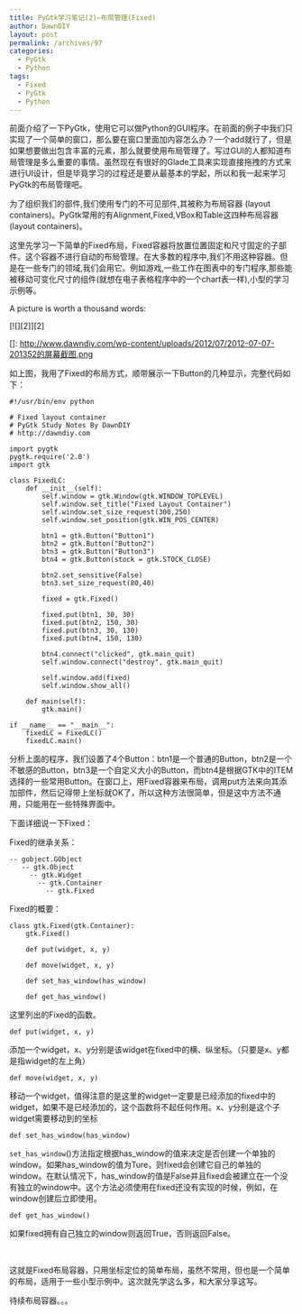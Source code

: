 ```yaml
---
title: PyGtk学习笔记(2)–布局管理(Fixed)
author: DawnDIY
layout: post
permalink: /archives/97
categories:
  - PyGtk
  - Python
tags:
  - Fixed
  - PyGtk
  - Python
---
```


前面介绍了一下PyGtk，使用它可以做Python的GUI程序。在前面的例子中我们只实现了一个简单的窗口，那么要在窗口里面加内容怎么办？一个add就行了，但是如果想要做出包含丰富的元素，那么就要使用布局管理了。写过GUI的人都知道布局管理是多么重要的事情。虽然现在有很好的Glade工具来实现直接拖拽的方式来进行UI设计，但是毕竟学习的过程还是要从最基本的学起，所以和我一起来学习PyGtk的布局管理吧。

为了组织我们的部件,我们使用专门的不可见部件,其被称为布局容器 (layout containers)。PyGtk常用的有Alignment,Fixed,VBox和Table这四种布局容器(layout containers)。

这里先学习一下简单的Fixed布局，Fixed容器将放置位置固定和尺寸固定的子部件。这个容器不进行自动的布局管理。在大多数的程序中,我们不用这种容器。但是在一些专门的领域,我们会用它。例如游戏,一些工作在图表中的专门程序,那些能被移动可变化尺寸的组件(就想在电子表格程序中的一个chart表一样),小型的学习示例等。

A picture is worth a thousand words:

[![][2]][2]

 []: http://www.dawndiy.com/wp-content/uploads/2012/07/2012-07-07-201352的屏幕截图.png

如上图，我用了Fixed的布局方式，顺带展示一下Button的几种显示，完整代码如下：



    #!/usr/bin/env python
    
    # Fixed layout container
    # PyGtk Study Notes By DawnDIY
    # http://dawndiy.com
    
    import pygtk
    pygtk.require('2.0')
    import gtk
    
    class FixedLC:
    	def __init__(self):
    		self.window = gtk.Window(gtk.WINDOW_TOPLEVEL)
    		self.window.set_title("Fixed Layout Container")
    		self.window.set_size_request(300,250)
    		self.window.set_position(gtk.WIN_POS_CENTER)
    
    		btn1 = gtk.Button("Button1")
    		btn2 = gtk.Button("Button2")
    		btn3 = gtk.Button("Button3")
    		btn4 = gtk.Button(stock = gtk.STOCK_CLOSE)
    
    		btn2.set_sensitive(False)
    		btn3.set_size_request(80,40)
    
    		fixed = gtk.Fixed()
    
    		fixed.put(btn1, 30, 30)
    		fixed.put(btn2, 150, 30)
    		fixed.put(btn3, 30, 130)
    		fixed.put(btn4, 150, 130)
    
    		btn4.connect("clicked", gtk.main_quit)
    		self.window.connect("destroy", gtk.main_quit)
    
    		self.window.add(fixed)
    		self.window.show_all()
    
    	def main(self):
    		gtk.main()
    
    if __name__ == "__main__":
    	fixedLC = FixedLC()
    	fixedLC.main()

分析上面的程序，我们设置了4个Button：btn1是一个普通的Button，btn2是一个不敏感的Button，btn3是一个自定义大小的Button，而btn4是根据GTK中的ITEM选择的一些常用Button。在窗口上，用Fixed容器来布局，调用put方法来向其添加部件，然后记得带上坐标就OK了，所以这种方法很简单，但是这中方法不通用，只能用在一些特殊界面中。

下面详细说一下Fixed：

Fixed的继承关系：

    -- gobject.GObject
       -- gtk.Object
         -- gtk.Widget
           -- gtk.Container
             -- gtk.Fixed

Fixed的概要：

    class gtk.Fixed(gtk.Container):
        gtk.Fixed()
    
        def put(widget, x, y)
    
        def move(widget, x, y)
    
        def set_has_window(has_window)
    
        def get_has_window()

这里列出的Fixed的函数。

    def put(widget, x, y)

添加一个widget，x、y分别是该widget在fixed中的横、纵坐标。（只要是x、y都是指widget的左上角）

    def move(widget, x, y)

移动一个widget，值得注意的是这里的widget一定要是已经添加的fixed中的widget，如果不是已经添加的，这个函数将不起任何作用。x、y分别是这个子widget需要移动到的坐标

    def set_has_window(has_window)

`set_has_window`()方法指定根据has\_window的值来决定是否创建一个单独的window。如果has\_window的值为Ture，则fixed会创建它自己的单独的window。在默认情况下，has_window的值是False并且fixed会被建立在一个没有独立的window中。这个方法必须使用在fixed还没有实现的时候，例如，在window创建后立即使用。

    def get_has_window()

如果fixed拥有自己独立的window则返回True，否则返回False。

 

这就是Fixed布局容器，只用坐标定位的简单布局，虽然不常用，但也是一个简单的布局，适用于一些小型示例中。这次就先学这么多，和大家分享这写。

待续布局容器。。。

 
